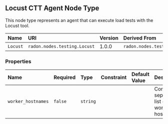## Locust CTT Agent Node Type

This node type represents an agent that can execute load tests with the Locust tool.

| Name | URI | Version | Derived From |
|:---- |:--- |:------- |:------------ |
| `Locust` | `radon.nodes.testing.Locust` | 1.0.0 | `radon.nodes.testing.LoadTestAgent` |

### Properties

| Name | Required | Type | Constraint | Default Value | Description |
|:---- |:-------- |:---- |:---------- |:------------- |:----------- |
| `worker_hostnames` | `false` | `string` |   |   | Comma-separated list of worker hostnames |

